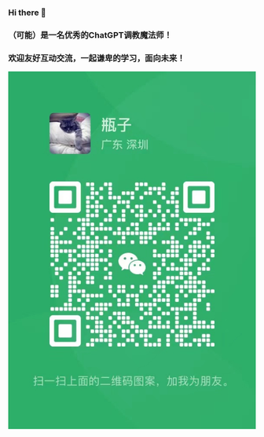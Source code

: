 ### Hi there 👋

### （可能）是一名优秀的ChatGPT调教魔法师！

### 欢迎友好互动交流，一起谦卑的学习，面向未来！

![wechat](files/pingzi.jpg)
